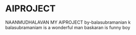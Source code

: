 # AIPROJECT
NAANMUDHALAVAN
MY AIPROJECT
by-balasubramanian k
balasubramaniam is a wonderful man
baskaran is funny boy


